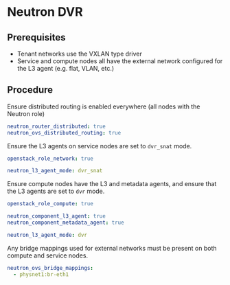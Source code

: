 # Neutron DVR

## Prerequisites

* Tenant networks use the VXLAN type driver
* Service and compute nodes all have the external network configured for the L3 agent (e.g. flat, VLAN, etc.)

## Procedure

Ensure distributed routing is enabled everywhere (all nodes with the Neutron role)

```yaml
neutron_router_distributed: true
neutron_ovs_distributed_routing: true
```

Ensure the L3 agents on service nodes are set to `dvr_snat` mode.

```yaml
openstack_role_network: true

neutron_l3_agent_mode: dvr_snat
```

Ensure compute nodes have the L3 and metadata agents, and ensure that the L3 agents are set to `dvr` mode.

```yaml
openstack_role_compute: true

neutron_component_l3_agent: true
neutron_component_metadata_agent: true

neutron_l3_agent_mode: dvr
```

Any bridge mappings used for external networks must be present on both compute and service nodes.

```yaml
neutron_ovs_bridge_mappings:
  - physnet1:br-eth1
```
